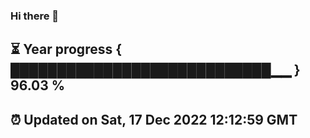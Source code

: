 ### Hi there 👋
⏳ Year progress { ████████████████████████████▁▁ } 96.03 %
---
⏰ Updated on Sat, 17 Dec 2022 12:12:59 GMT
---
